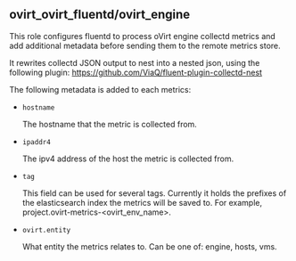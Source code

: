 ## ovirt_ovirt_fluentd/ovirt_engine

This role configures fluentd to process oVirt engine collectd metrics
and add additional metadata before sending them to the remote metrics store.

It rewrites collectd JSON output to nest into a nested json, using the following plugin:
https://github.com/ViaQ/fluent-plugin-collectd-nest

The following metadata is added to each metrics:

- `hostname`

  The hostname that the metric is collected from.

- `ipaddr4`

  The ipv4 address of the host the metric is collected from.

- `tag`

  This field can be used for several tags.
  Currently it holds the prefixes of the elasticsearch index the metrics will be saved to.
  For example, project.ovirt-metrics-<ovirt_env_name>.

- `ovirt.entity`

   What entity the metrics relates to. Can be one of: engine, hosts, vms.
